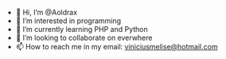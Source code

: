 - 👋 Hi, I’m @Aoldrax
- 👀 I’m interested in programming
- 🌱 I’m currently learning PHP and Python
- 💞️ I’m looking to collaborate on everwhere
- 📫 How to reach me in my email: viniciusmelise@hotmail.com

<!---
Aoldrax/Aoldrax is a ✨ special ✨ repository because its `README.md` (this file) appears on your GitHub profile.
You can click the Preview link to take a look at your changes.
--->
